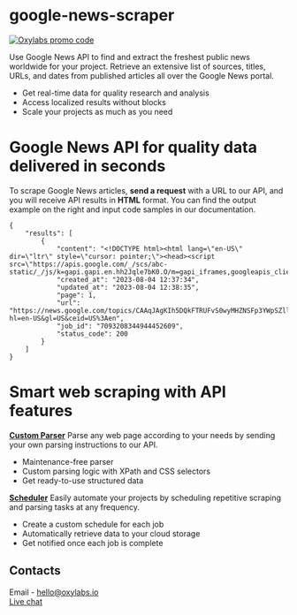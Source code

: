 # google-news-scraper

[![Oxylabs promo code](https://user-images.githubusercontent.com/129506779/250792357-8289e25e-9c36-4dc0-a5e2-2706db797bb5.png)](https://oxylabs.go2cloud.org/aff_c?offer_id=7&aff_id=877&url_id=112)

Use Google News API to find and extract the freshest public news worldwide for your project. Retrieve an extensive list of sources, titles, URLs, and dates from published articles all over the Google News portal.

- Get real-time data for quality research and analysis
- Access localized results without blocks
- Scale your projects as much as you need


# Google News API for quality data delivered in seconds

To scrape Google News articles, **send a request** with a URL to our API, and you will receive API results in **HTML** format.
You can find the output example on the right and input code samples in our documentation.


```
{
    "results": [
        {
            "content": "<!DOCTYPE html><html lang=\"en-US\" dir=\"ltr\" style=\"cursor: pointer;\"><head><script src=\"https://apis.google.com/_/scs/abc-static/_/js/k=gapi.gapi.en.hh2Jqle7bK0.O/m=gapi_iframes,googleapis_client/rt=j...",
            "created_at": "2023-08-04 12:37:34",
            "updated_at": "2023-08-04 12:38:35",
            "page": 1,
            "url": "https://news.google.com/topics/CAAqJAgKIh5DQkFTRUFvS0wyMHZNSFp3YWpSZlloSUNaVzRvQUFQAQ?hl=en-US&gl=US&ceid=US%3Aen",
            "job_id": "7093208344944452609",
            "status_code": 200
        }
    ]
}
```

# Smart web scraping with API features

**[Custom Parser](https://oxylabs.io/features/custom-parser)**
Parse any web page according to your needs by sending your own parsing instructions to our API.

- Maintenance-free parser
- Custom parsing logic with XPath and CSS selectors
- Get ready-to-use structured data


**[Scheduler](https://oxylabs.io/features/scheduler)**
Easily automate your projects by scheduling repetitive scraping and parsing tasks at any frequency.

- Create a custom schedule for each job
- Automatically retrieve data to your cloud storage
- Get notified once each job is complete


 ## Contacts
Email - hello@oxylabs.io
<br><a href="https://oxylabs.drift.click/oxybot">Live chat</a>
